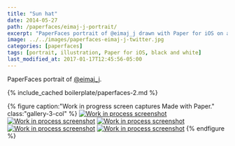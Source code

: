 ```yaml
---
title: "Sun hat"
date: 2014-05-27
path: /paperfaces/eimaj-j-portrait/
excerpt: "PaperFaces portrait of @eimaj_j drawn with Paper for iOS on an iPad."
image: ../../images/paperfaces-eimaj-j-twitter.jpg
categories: [paperfaces]
tags: [portrait, illustration, Paper for iOS, black and white]
last_modified_at: 2017-01-17T12:45:56-05:00
---
```


PaperFaces portrait of [@eimaj_j](https://twitter.com/eimaj_j).

{% include_cached boilerplate/paperfaces-2.md %}

{% figure caption:"Work in progress screen captures Made with Paper." class:"gallery-3-col" %}
[![Work in process screenshot](../../images/paperfaces-eimaj-j-process-1-600.jpg)](../../images/paperfaces-eimaj-j-process-1-lg.jpg) [![Work in process screenshot](../../images/paperfaces-eimaj-j-process-2-600.jpg)](../../images/paperfaces-eimaj-j-process-2-lg.jpg) [![Work in process screenshot](../../images/paperfaces-eimaj-j-process-3-600.jpg)](../../images/paperfaces-eimaj-j-process-3-lg.jpg) [![Work in process screenshot](../../images/paperfaces-eimaj-j-process-4-600.jpg)](../../images/paperfaces-eimaj-j-process-4-lg.jpg) [![Work in process screenshot](../../images/paperfaces-eimaj-j-process-5-600.jpg)](../../images/paperfaces-eimaj-j-process-5-lg.jpg)
{% endfigure %}
